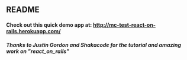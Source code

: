 ## README

#### Check out this quick demo app at: http://mc-test-react-on-rails.herokuapp.com/

##### Thanks to Justin Gordon and Shakacode for the tutorial and amazing work on "react_on_rails"